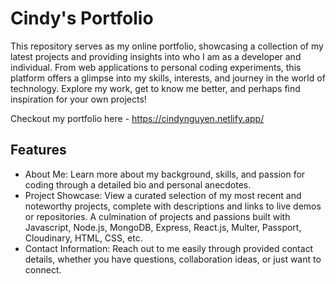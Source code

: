 # Cindy's Portfolio
This repository serves as my online portfolio, showcasing a collection of my latest projects and providing insights into who I am as a developer and individual. From web applications to personal coding experiments, this platform offers a glimpse into my skills, interests, and journey in the world of technology. Explore my work, get to know me better, and perhaps find inspiration for your own projects!

Checkout my portfolio here - https://cindynguyen.netlify.app/

## Features
- About Me: Learn more about my background, skills, and passion for coding through a detailed bio and personal anecdotes.
- Project Showcase: View a curated selection of my most recent and noteworthy projects, complete with descriptions and links to live demos or repositories. A culmination of projects and passions built with Javascript, Node.js, MongoDB, Express, React.js, Multer, Passport, Cloudinary, HTML, CSS, etc.
- Contact Information: Reach out to me easily through provided contact details, whether you have questions, collaboration ideas, or just want to connect.